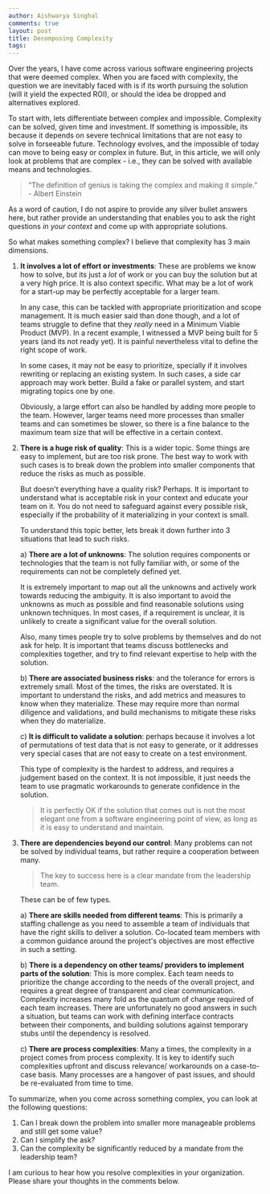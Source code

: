 ```yaml
---
author: Aishwarya Singhal
comments: true
layout: post
title: Decomposing Complexity
tags:
---
```


Over the years, I have come across various software engineering projects that were deemed complex. When you are faced with complexity, the question we are inevitably faced with is if its worth pursuing the solution (will it yield the expected ROI), or should the idea be dropped and alternatives explored.

To start with, lets differentiate between complex and impossible. Complexity can be solved, given time and investment. If something is impossible, its because it depends on severe technical limitations that are not easy to solve in forseeable future. Technology evolves, and the impossible of today can move to being easy or complex in future. But, in this article, we will only look at problems that are complex - i.e., they can be solved with available means and technologies. 

> “The definition of genius is taking the complex and making it simple.” - Albert Einstein

As a word of caution, I do not aspire to provide any silver bullet answers here, but rather provide an understanding that enables you to ask the right questions *in your context* and come up with appropriate solutions. 

So what makes something complex? I believe that complexity has 3 main dimensions.

1. **It involves a lot of effort or investments**: These are problems we know how to solve, but its just a *lot* of work or you can buy the solution but at a very high price. It is also context specific. What may be a lot of work for a start-up may be perfectly acceptable for a larger team.

    In any case, this can be tackled with appropriate prioritization and scope management. It is much easier said than done though, and a lot of teams struggle to define that they *really* need in a Minimum Viable Product (MVP). In a recent example, I witnessed a MVP being built for 5 years (and its not ready yet). It is painful nevertheless vital to define the right scope of work.

    In some cases, it may not be easy to prioritize, specially if it involves rewriting or replacing an existing system. In such cases, a side car approach may work better. Build a fake or parallel system, and start migrating topics one by one.

    Obviously, a large effort can also be handled by adding more people to the team. However, larger teams need more processes than smaller teams and can sometimes be slower, so there is a fine balance to the maximum team size that will be effective in a certain context.

2. **There is a huge risk of quality**: This is a wider topic. Some things are easy to implement, but are too risk prone. The best way to work with such cases is to break down the problem into smaller components that reduce the risks as much as possible.

    But doesn't everything have a quality risk? Perhaps. It is important to understand what is acceptable risk in your context and educate your team on it. You do not need to safeguard against every possible risk, especially if the probability of it materializing in your context is small.

    To understand this topic better, lets break it down further into 3 situations that lead to such risks.

    a) **There are a lot of unknowns**: The solution requires components or technologies that the team is not fully familiar with, or some of the requirements can not be completely defined yet. 

    It is extremely important to map out all the unknowns and actively work towards reducing the ambiguity. It is also important to avoid the unknowns as much as possible and find reasonable solutions using unknown techniques. In most cases, if a requirement is unclear, it is unlikely to create a significant value for the overall solution.

    Also, many times people try to solve problems by themselves and do not ask for help. It is important that teams discuss bottlenecks and complexities together, and try to find relevant expertise to help with the solution.

    b) **There are associated business risks**: and the tolerance for errors is extremely small. Most of the times, the risks are overstated. It is important to understand the risks, and add metrics and measures to know when they materialize. These may require more than normal diligence and validations, and build mechanisms to mitigate these risks when they do materialize.

    c) **It is difficult to validate a solution**: perhaps because it involves a lot of permutations of test data that is not easy to generate, or it addresses very special cases that are not easy to create on a test environment. 

    This type of complexity is the hardest to address, and requires a judgement based on the context. It is not impossible, it just needs the team to use pragmatic workarounds to generate confidence in the solution.

    > It is perfectly OK if the solution that comes out is not the most elegant one from a software engineering point of view, as long as it is easy to understand and maintain.

3. **There are dependencies beyond our control**: Many problems can not be solved by individual teams, but rather require a cooperation between many. 

    > The key to success here is a clear mandate from the leadership team.

    These can be of few types.

    a) **There are skills needed from different teams**: This is primarily a staffing challenge as you need to assemble a team of individuals that have the right skills to deliver a solution. Co-located team members with a common guidance around the project's objectives are most effective in such a setting.

    b) **There is a dependency on other teams/ providers to implement parts of the solution**: This is more complex. Each team needs to prioritize the change according to the needs of the overall project, and requires a great degree of transparent and clear communication. Complexity increases many fold as the quantum of change required of each team increases. There are unfortunately no good answers in such a situation, but teams can work with defining interface contracts between their components, and building solutions against temporary stubs until the dependency is resolved.

    c) **There are process complexities**: Many a times, the complexity in a project comes from process complexity. It is key to identify such complexities upfront and discuss relevance/ workarounds on a case-to-case basis. Many processes are a hangover of past issues, and should be re-evaluated from time to time.


To summarize, when you come across something complex, you can look at the following questions:

1. Can I break down the problem into smaller more manageable problems and still get some value?
2. Can I simplify the ask?
3. Can the complexity be significantly reduced by a mandate from the leadership team?

I am curious to hear how you resolve complexities in your organization. Please share your thoughts in the comments below.